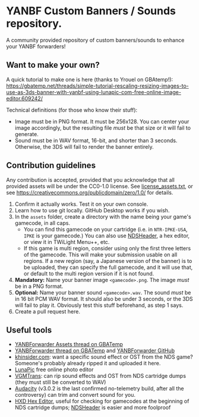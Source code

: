 # YANBF Custom Banners / Sounds repository.

A community provided repository of custom banners/sounds to enhance your YANBF forwarders!

## Want to make your own?
A quick tutorial to make one is here (thanks to Yrouel on GBAtemp!): https://gbatemp.net/threads/simple-tutorial-rescaling-resizing-images-to-use-as-3ds-banner-with-yanbf-using-lunapic-com-free-online-image-editor.609242/

Technical definitions (for those who know their stuff):
- Image must be in PNG format. It must be 256x128. You can center your image accordingly, but the resulting file _must_ be that size or it will fail to generate.
- Sound must be in WAV format, 16-bit, and shorter than 3 seconds. Otherwise, the 3DS will fail to render the banner entirely.

## Contribution guidelines
Any contribution is accepted, provided that you acknowledge that all provided assets will be under the CC0-1.0 license. See [license_assets.txt](https://github.com/lifehackerhansol/YANBF-assets/blob/main/license_assets.txt), or see https://creativecommons.org/publicdomain/zero/1.0/ for details.

1. Confirm it actually works. Test it on your own console.
1. Learn how to use git locally. GitHub Desktop works if you wish.
1. In the `assets` folder, create a directory with the name being your game's gamecode, in all caps. 
    - You can find this gamecode on your cartridge (i.e. in `NTR-IPKE-USA`, `IPKE` is your gamecode.) You can also use [NDSHeader], a hex editor, or view it in TWiLight Menu++, etc.
    - If this game is multi region, consider using only the first three letters of the gamecode. This will make your submission usable on all regions. If a new region (say, a Japanese version of the banner) is to be uploaded, they can specify the full gamecode, and it will use that, or default to the multi region version if it is not found.
1. **Mandatory:** Name your banner image `<gamecode>.png`. The image _must_ be in a PNG format.
1. **Optional:** Name your banner sound `<gamecode>.wav`. The sound _must_ be in 16 bit PCM WAV format. It should also be under 3 seconds, or the 3DS will fail to play it. Obviously test this stuff beforehand, as step 1 says.
1. Create a pull request here.

## Useful tools
- [YANBForwarder Assets thread on GBATemp](https://gbatemp.net/threads/yanbf-custom-banner-and-sound-requests.611460/)
- [YANBForwarder thread on GBATemp](https://gbatemp.net/threads/nds-yet-another-nds-bootstrap-forwarder-more-than-40-forwarders-are-now-possible.606138/) and [YANBForwarder GitHub](https://github.com/YANBForwarder/YANBF)
- [khinsider.com](https://downloads.khinsider.com/): want a specific sound effect or OST from the NDS game? Someone's probably already ripped it and uploaded it here.
- [LunaPic](https://www9.lunapic.com/editor/) free online photo editor
- [VGMTrans](https://github.com/vgmtrans/vgmtrans/): can rip sound effects and OST from NDS cartridge dumps (they must still be converted to WAV)
- [Audacity](https://github.com/audacity/audacity/releases/tag/Audacity-3.0.2) (v3.0.2 is the last confirmed no-telemetry build, after all the controversy) can trim and convert sound for you.
- [HXD Hex Editor](https://mh-nexus.de/en/hxd/), useful for checking for gamecodes at the beginning of NDS cartridge dumps; [NDSHeader] is easier and more foolproof

[NDSHeader]: https://projectpokemon.org/home/files/file/2122-ndsheader/
